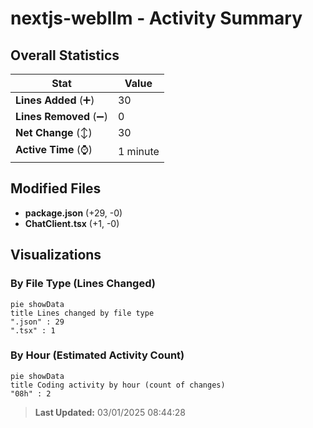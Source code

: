 # nextjs-webllm - Activity Summary 

## Overall Statistics

| Stat                   | Value                                                             |
| ---------------------- | ----------------------------------------------------------------- |
| **Lines Added** (➕)   | 30                                          |
| **Lines Removed** (➖) | 0                                        |
| **Net Change** (↕)    | 30                |
| **Active Time** (⌚)   | 1 minute |


## Modified Files
- **package.json** (+29, -0)
- **ChatClient.tsx** (+1, -0)

## Visualizations

### By File Type (Lines Changed)

```mermaid
pie showData
title Lines changed by file type
".json" : 29
".tsx" : 1
```

### By Hour (Estimated Activity Count)

```mermaid
pie showData
title Coding activity by hour (count of changes)
"08h" : 2
```


> **Last Updated:** 03/01/2025 08:44:28